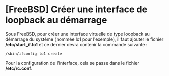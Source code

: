 # [FreeBSD] Créer une interface de loopback au démarrage

Sous FreeBSD, pour créer une interface virtuelle de type loopback au démarrage du système (nommée lo1 pour l'exemple), il faut ajouter le fichier **/etc/start_if.lo1** et ce dernier devra contenir la commande suivante :

    /sbin/ifconfig lo1 create

Pour la configuration de l'interface, cela se passe dans le fichier **/etc/rc.conf**.
